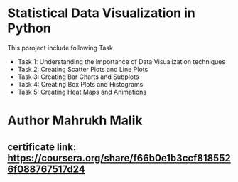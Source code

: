 # Statistical Data Visualization in Python
This poroject include following Task
* Task 1: Understanding the importance of Data Visualization techniques
* Task 2: Creating Scatter Plots and Line Plots
* Task 3: Creating Bar Charts and Subplots
* Task 4: Creating Box Plots and Histograms
* Task 5: Creating Heat Maps and Animations

# Author Mahrukh Malik
## certificate link: https://coursera.org/share/f66b0e1b3ccf8185526f088767517d24 

